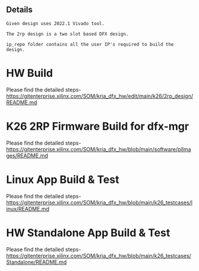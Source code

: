 ## Details
```
Given design uses 2022.1 Vivado tool.

The 2rp design is a two slot based DFX design. 

ip_repo folder contains all the user IP's required to build the design. 

```
# HW Build 

Please find the detailed steps- https://gitenterprise.xilinx.com/SOM/kria_dfx_hw/edit/main/k26/2rp_design/README.md 

# K26 2RP Firmware Build for dfx-mgr

Please find the detailed steps-https://gitenterprise.xilinx.com/SOM/kria_dfx_hw/blob/main/software/plImages/README.md 

# Linux App Build & Test

Please find the detailed steps- https://gitenterprise.xilinx.com/SOM/kria_dfx_hw/blob/main/k26_testcases/linux/README.md

# HW Standalone App Build & Test 

Please find the detailed steps-https://gitenterprise.xilinx.com/SOM/kria_dfx_hw/blob/main/k26_testcases/Standalone/README.md 
